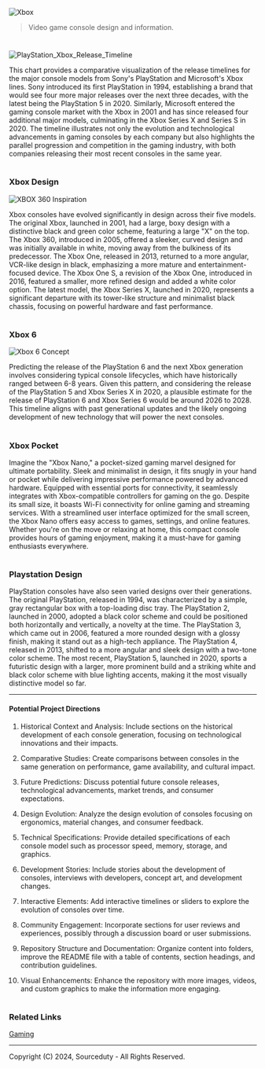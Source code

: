 ![Xbox](https://github.com/user-attachments/assets/3e40113e-1884-4670-80e1-7836cae1e252)

> Video game console design and information.

#

![PlayStation_Xbox_Release_Timeline](https://github.com/sourceduty/Game_Consoles/assets/123030236/1646f016-b39f-46ed-a39d-66763603e444)

This chart provides a comparative visualization of the release timelines for the major console models from Sony's PlayStation and Microsoft's Xbox lines. Sony introduced its first PlayStation in 1994, establishing a brand that would see four more major releases over the next three decades, with the latest being the PlayStation 5 in 2020. Similarly, Microsoft entered the gaming console market with the Xbox in 2001 and has since released four additional major models, culminating in the Xbox Series X and Series S in 2020. The timeline illustrates not only the evolution and technological advancements in gaming consoles by each company but also highlights the parallel progression and competition in the gaming industry, with both companies releasing their most recent consoles in the same year.

#
### Xbox Design

![XBOX 360 Inspiration](https://github.com/sourceduty/Game_Consoles/assets/123030236/57086b6c-237b-48bc-877c-139d2e43a2f5)

Xbox consoles have evolved significantly in design across their five models. The original Xbox, launched in 2001, had a large, boxy design with a distinctive black and green color scheme, featuring a large "X" on the top. The Xbox 360, introduced in 2005, offered a sleeker, curved design and was initially available in white, moving away from the bulkiness of its predecessor. The Xbox One, released in 2013, returned to a more angular, VCR-like design in black, emphasizing a more mature and entertainment-focused device. The Xbox One S, a revision of the Xbox One, introduced in 2016, featured a smaller, more refined design and added a white color option. The latest model, the Xbox Series X, launched in 2020, represents a significant departure with its tower-like structure and minimalist black chassis, focusing on powerful hardware and fast performance.

#
### Xbox 6

![Xbox 6 Concept](https://github.com/sourceduty/Game_Consoles/assets/123030236/44b57477-454c-4f67-841f-133ecfa90f7a)

Predicting the release of the PlayStation 6 and the next Xbox generation involves considering typical console lifecycles, which have historically ranged between 6-8 years. Given this pattern, and considering the release of the PlayStation 5 and Xbox Series X in 2020, a plausible estimate for the release of PlayStation 6 and Xbox Series 6 would be around 2026 to 2028. This timeline aligns with past generational updates and the likely ongoing development of new technology that will power the next consoles.

#
### Xbox Pocket

Imagine the "Xbox Nano," a pocket-sized gaming marvel designed for ultimate portability. Sleek and minimalist in design, it fits snugly in your hand or pocket while delivering impressive performance powered by advanced hardware. Equipped with essential ports for connectivity, it seamlessly integrates with Xbox-compatible controllers for gaming on the go. Despite its small size, it boasts Wi-Fi connectivity for online gaming and streaming services. With a streamlined user interface optimized for the small screen, the Xbox Nano offers easy access to games, settings, and online features. Whether you're on the move or relaxing at home, this compact console provides hours of gaming enjoyment, making it a must-have for gaming enthusiasts everywhere.

#
### Playstation Design

PlayStation consoles have also seen varied designs over their generations. The original PlayStation, released in 1994, was characterized by a simple, gray rectangular box with a top-loading disc tray. The PlayStation 2, launched in 2000, adopted a black color scheme and could be positioned both horizontally and vertically, a novelty at the time. The PlayStation 3, which came out in 2006, featured a more rounded design with a glossy finish, making it stand out as a high-tech appliance. The PlayStation 4, released in 2013, shifted to a more angular and sleek design with a two-tone color scheme. The most recent, PlayStation 5, launched in 2020, sports a futuristic design with a larger, more prominent build and a striking white and black color scheme with blue lighting accents, making it the most visually distinctive model so far.

***

#### Potential Project Directions

1. Historical Context and Analysis: Include sections on the historical development of each console generation, focusing on technological innovations and their impacts.

2. Comparative Studies: Create comparisons between consoles in the same generation on performance, game availability, and cultural impact.

3. Future Predictions: Discuss potential future console releases, technological advancements, market trends, and consumer expectations.

4. Design Evolution: Analyze the design evolution of consoles focusing on ergonomics, material changes, and consumer feedback.

5. Technical Specifications: Provide detailed specifications of each console model such as processor speed, memory, storage, and graphics.

6. Development Stories: Include stories about the development of consoles, interviews with developers, concept art, and development changes.

7. Interactive Elements: Add interactive timelines or sliders to explore the evolution of consoles over time.

8. Community Engagement: Incorporate sections for user reviews and experiences, possibly through a discussion board or user submissions.

9. Repository Structure and Documentation:  Organize content into folders, improve the README file with a table of contents, section headings, and contribution guidelines.

10. Visual Enhancements: Enhance the repository with more images, videos, and custom graphics to make the information more engaging.

#
### Related Links

[Gaming](https://github.com/sourceduty/Gaming)

***
Copyright (C) 2024, Sourceduty - All Rights Reserved.
